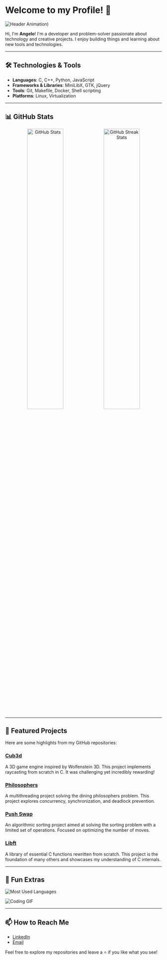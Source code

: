 # Welcome to my Profile! 👾

![Header Animation](Readme_assets/welcome.gif))

Hi, I'm **Angelo**! I'm a developer and problem-solver passionate about technology and creative projects. I enjoy building things and learning about new tools and technologies.

---

## 🛠 Technologies & Tools
- **Languages**: C, C++, Python, JavaScript
- **Frameworks & Libraries**: MiniLibX, GTK, jQuery
- **Tools**: Git, Makefile, Docker, Shell scripting
- **Platforms**: Linux, Virtualization

---

## 📊 GitHub Stats

<div align="center">
  <img src="https://github-readme-stats.vercel.app/api?username=Yekanat&show_icons=true&theme=radical" alt="GitHub Stats" width="48%" />
  <img src="https://github-readme-streak-stats.herokuapp.com/?user=Yekanat&theme=radical" alt="GitHub Streak Stats" width="48%" />
</div>

---

## 🎯 Featured Projects
Here are some highlights from my GitHub repositories:

### [Cub3d](https://github.com/Yekanat/cub3d)
A 3D game engine inspired by Wolfenstein 3D. This project implements raycasting from scratch in C. It was challenging yet incredibly rewarding!

### [Philosophers](https://github.com/Yekanat/philosophers)
A multithreading project solving the dining philosophers problem. This project explores concurrency, synchronization, and deadlock prevention.

### [Push Swap](https://github.com/Yekanat/push_swap)
An algorithmic sorting project aimed at solving the sorting problem with a limited set of operations. Focused on optimizing the number of moves.

### [Libft](https://github.com/Yekanat/libft)
A library of essential C functions rewritten from scratch. This project is the foundation of many others and showcases my understanding of C internals.

---

## 🌟 Fun Extras

![Most Used Languages](https://github-readme-stats.vercel.app/api/top-langs/?username=Yekanat&layout=compact&theme=radical)

![Coding GIF](https://media.giphy.com/media/L1R1tvI9svkIWwpVYr/giphy.gif)

---

## 📫 How to Reach Me
- [LinkedIn](https://www.linkedin.com/in/angelo-thekkanath-b2195b273?lipi=urn%3Ali%3Apage%3Ad_flagship3_profile_view_base_contact_details%3BSSV8NOsFSRiuEJOHkNQuag%3D%3D)
- [Email](mailto:athekkan@student.42roma.it)

Feel free to explore my repositories and leave a ⭐ if you like what you see!
